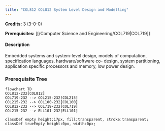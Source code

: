 ```yaml
---
title: "COL812 COL812 System Level Design and Modelling"
---
```

**Credits:** 3 (3-0-0)

**Prerequisites:** [[/Computer Science and Engineering/COL719|COL719]]

#### Description
Embedded systems and system-level design, models of computation, specification languages, hardware/software co- design, system partitioning, application specific processors and memory, low power design.

### Prerequisite Tree

```mermaid
flowchart TD
COL812-232[COL812]
COL719-232 --> COL215-232[COL215]
COL215-232 --> COL100-232[COL100]
COL812-232 --> COL719-232[COL719]
COL215-232 --> ELL101-232[ELL101]

classDef empty height:17px, fill:transparent, stroke:transparent;
classDef trueEmpty height:0px, width:0px;
```